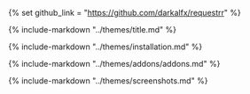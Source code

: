 {% set github_link = "https://github.com/darkalfx/requestrr" %}

{% include-markdown "../themes/title.md" %}

{% include-markdown "../themes/installation.md" %}

{% include-markdown "../themes/addons/addons.md" %}

{% include-markdown "../themes/screenshots.md" %}